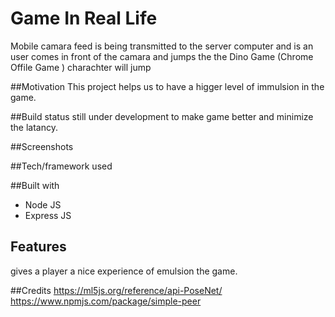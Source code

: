 # Game In Real Life
Mobile camara feed is being transmitted to the server computer and is an user comes in front of the camara and jumps the the Dino Game (Chrome Offile Game ) charachter will jump

##Motivation
This project helps us to have a higger level of immulsion in the game.

##Build status
still under development to make game better and minimize the latancy.


##Screenshots



##Tech/framework used

##Built with
<ul>
  <li>Node JS</li>
  <li>Express JS</li>
</ul>

## Features
gives a player a nice experience of emulsion the game.

##Credits
https://ml5js.org/reference/api-PoseNet/
https://www.npmjs.com/package/simple-peer
